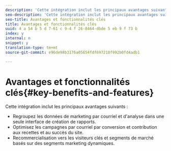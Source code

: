 ```yaml
---
description: 'Cette intégration inclut les principaux avantages suivants : '
seo-description: 'Cette intégration inclut les principaux avantages suivants : '
seo-title: Avantages et fonctionnalités clés
title: Avantages et fonctionnalités clés
uuid: 4 a 54 b 5 d 7-61 c 9-4 f 26-8464-dbde 5 eb 9 f 73 b
index: y
internal: n
snippet: y
translation-type: tm+mt
source-git-commit: e96de98b3176a05654fdf697210f992b0fd4adb1

---
```



# Avantages et fonctionnalités clés{#key-benefits-and-features}

Cette intégration inclut les principaux avantages suivants :

* Regroupez les données de marketing par courriel et d'analyse dans une seule interface de création de rapports.
* Optimisez les campagnes par courriel par conversion et contribution aux recettes et au succès du site.
* Recommercialisation vers les visiteurs clés et segments de marché basés sur des segments marketing dynamiques.

